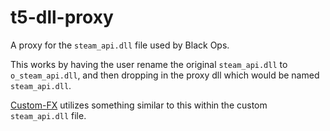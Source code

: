 # t5-dll-proxy
A proxy for the `steam_api.dll` file used by Black Ops.


This works by having the user rename the original `steam_api.dll` to `o_steam_api.dll`, and then dropping in the proxy dll which would be named `steam_api.dll`.

[Custom-FX](https://github.com/BlackOpsOne/Custom-FX) utilizes something similar to this within the custom `steam_api.dll` file.